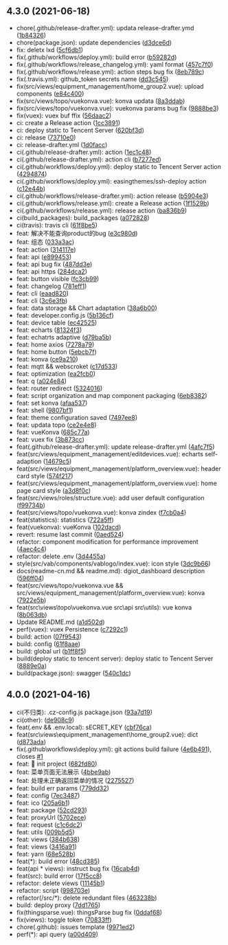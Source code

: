 ## 4.3.0 (2021-06-18)

* chore(.github/release-drafter.yml): updata release-drafter.ymd ([1b84326](https://github.com/dgiot/dgiot_dashboard/commit/1b84326))
* chore(package.json): update dependencies ([d3dce6d](https://github.com/dgiot/dgiot_dashboard/commit/d3dce6d))
* fix: deletx lxd ([5cf6db1](https://github.com/dgiot/dgiot_dashboard/commit/5cf6db1))
* fix(.github/workflows/deploy.yml): build error ([b59282d](https://github.com/dgiot/dgiot_dashboard/commit/b59282d))
* fix(.github/workflows/release_changelog.yml): yaml format ([457c7f0](https://github.com/dgiot/dgiot_dashboard/commit/457c7f0))
* fix(.github/workflows/release.yml): action steps bug fix ([8eb789c](https://github.com/dgiot/dgiot_dashboard/commit/8eb789c))
* fix(.travis.yml): github_token secrets name ([dd3c545](https://github.com/dgiot/dgiot_dashboard/commit/dd3c545))
* fix(src/views/equipment_management/home_group2.vue): upload components ([e84c400](https://github.com/dgiot/dgiot_dashboard/commit/e84c400))
* fix(src/views/topo/vuekonva.vue): konva updata ([8a3ddab](https://github.com/dgiot/dgiot_dashboard/commit/8a3ddab))
* fix(src/views/topo/vuekonva.vue): vuekonva params bug fix ([9888be3](https://github.com/dgiot/dgiot_dashboard/commit/9888be3))
* fix(vuex): vuex buf ffix ([56daac2](https://github.com/dgiot/dgiot_dashboard/commit/56daac2))
* ci: create a Release action ([1cc3891](https://github.com/dgiot/dgiot_dashboard/commit/1cc3891))
* ci: deploy static to Tencent Server ([620bf3d](https://github.com/dgiot/dgiot_dashboard/commit/620bf3d))
* ci: release ([73710e0](https://github.com/dgiot/dgiot_dashboard/commit/73710e0))
* ci: release-drafter.yml ([1d0facc](https://github.com/dgiot/dgiot_dashboard/commit/1d0facc))
* ci(.github/release-drafter.yml): action ([1ec1c48](https://github.com/dgiot/dgiot_dashboard/commit/1ec1c48))
* ci(.github/release-drafter.yml): action cli ([b7277ed](https://github.com/dgiot/dgiot_dashboard/commit/b7277ed))
* ci(.github/workflows/deploy.yml): deploy static to Tencent Server action ([4294874](https://github.com/dgiot/dgiot_dashboard/commit/4294874))
* ci(.github/workflows/deploy.yml): easingthemes/ssh-deploy action ([c12e44b](https://github.com/dgiot/dgiot_dashboard/commit/c12e44b))
* ci(.github/workflows/release-drafter.yml): action release ([b5904e3](https://github.com/dgiot/dgiot_dashboard/commit/b5904e3))
* ci(.github/workflows/release.yml): create a Release action ([1f1529b](https://github.com/dgiot/dgiot_dashboard/commit/1f1529b))
* ci(.github/workflows/release.yml): release action ([ba836b9](https://github.com/dgiot/dgiot_dashboard/commit/ba836b9))
* ci(build_packages): build_packages ([a072828](https://github.com/dgiot/dgiot_dashboard/commit/a072828))
* ci(travis): travis cli ([61f8be5](https://github.com/dgiot/dgiot_dashboard/commit/61f8be5))
* feat: 解决不能查询product的bug ([e3c980d](https://github.com/dgiot/dgiot_dashboard/commit/e3c980d))
* feat: 组态 ([033a3ac](https://github.com/dgiot/dgiot_dashboard/commit/033a3ac))
* feat: action ([314117e](https://github.com/dgiot/dgiot_dashboard/commit/314117e))
* feat: api ([e899453](https://github.com/dgiot/dgiot_dashboard/commit/e899453))
* feat: api bug fix ([487dd3e](https://github.com/dgiot/dgiot_dashboard/commit/487dd3e))
* feat: api https ([284dca2](https://github.com/dgiot/dgiot_dashboard/commit/284dca2))
* feat: button visible ([fc3cb99](https://github.com/dgiot/dgiot_dashboard/commit/fc3cb99))
* feat: changelog ([781eff1](https://github.com/dgiot/dgiot_dashboard/commit/781eff1))
* feat: cli ([eaad820](https://github.com/dgiot/dgiot_dashboard/commit/eaad820))
* feat: cli ([3c6e3fb](https://github.com/dgiot/dgiot_dashboard/commit/3c6e3fb))
* feat: data storage && Chart adaptation ([38a6b00](https://github.com/dgiot/dgiot_dashboard/commit/38a6b00))
* feat: developer.config.js ([5b136cf](https://github.com/dgiot/dgiot_dashboard/commit/5b136cf))
* feat: device table ([ec42525](https://github.com/dgiot/dgiot_dashboard/commit/ec42525))
* feat: echarts ([81324f3](https://github.com/dgiot/dgiot_dashboard/commit/81324f3))
* feat: echatrts adaptive ([d79ba5b](https://github.com/dgiot/dgiot_dashboard/commit/d79ba5b))
* feat: home axios ([7278a79](https://github.com/dgiot/dgiot_dashboard/commit/7278a79))
* feat: home button ([5ebcb7f](https://github.com/dgiot/dgiot_dashboard/commit/5ebcb7f))
* feat: konva ([ce9a210](https://github.com/dgiot/dgiot_dashboard/commit/ce9a210))
* feat: mqtt && webscroket ([c17d533](https://github.com/dgiot/dgiot_dashboard/commit/c17d533))
* feat: optimization ([ea2fcb0](https://github.com/dgiot/dgiot_dashboard/commit/ea2fcb0))
* feat: q ([a024e84](https://github.com/dgiot/dgiot_dashboard/commit/a024e84))
* feat: router redirect ([5324016](https://github.com/dgiot/dgiot_dashboard/commit/5324016))
* feat: script organization and map component packaging ([6eb8382](https://github.com/dgiot/dgiot_dashboard/commit/6eb8382))
* feat: set konva ([afaa537](https://github.com/dgiot/dgiot_dashboard/commit/afaa537))
* feat: shell ([9807bf1](https://github.com/dgiot/dgiot_dashboard/commit/9807bf1))
* feat: theme configuration saved ([7497ee8](https://github.com/dgiot/dgiot_dashboard/commit/7497ee8))
* feat: updata topo ([ce2e4e8](https://github.com/dgiot/dgiot_dashboard/commit/ce2e4e8))
* feat: vueKonva ([685c77a](https://github.com/dgiot/dgiot_dashboard/commit/685c77a))
* feat: vuex fix ([3b873cc](https://github.com/dgiot/dgiot_dashboard/commit/3b873cc))
* feat(.github/release-drafter.yml): update release-drafter.yml ([4afc7f5](https://github.com/dgiot/dgiot_dashboard/commit/4afc7f5))
* feat(src/views/equipment_management/editdevices.vue): echarts self-adaption ([14679c5](https://github.com/dgiot/dgiot_dashboard/commit/14679c5))
* feat(src/views/equipment_management/platform_overview.vue): header card style ([574f217](https://github.com/dgiot/dgiot_dashboard/commit/574f217))
* feat(src/views/equipment_management/platform_overview.vue): home page card style ([a3d8f0c](https://github.com/dgiot/dgiot_dashboard/commit/a3d8f0c))
* feat(src/views/roles/structure.vue): add user default configuration ([f99734b](https://github.com/dgiot/dgiot_dashboard/commit/f99734b))
* feat(src/views/topo/vuekonva.vue): konva zindex ([f7cb0a4](https://github.com/dgiot/dgiot_dashboard/commit/f7cb0a4))
* feat(statistics): statistics ([722a5ff](https://github.com/dgiot/dgiot_dashboard/commit/722a5ff))
* feat(vuekonva): vueKonva ([102dacd](https://github.com/dgiot/dgiot_dashboard/commit/102dacd))
* revert: resume last commit ([0aed524](https://github.com/dgiot/dgiot_dashboard/commit/0aed524))
* refactor: component modification for performance improvement ([4aec4c4](https://github.com/dgiot/dgiot_dashboard/commit/4aec4c4))
* refactor: delete .env ([3d4455a](https://github.com/dgiot/dgiot_dashboard/commit/3d4455a))
* style(src/vab/components/vablogo/index.vue): icon style ([3dc9b66](https://github.com/dgiot/dgiot_dashboard/commit/3dc9b66))
* docs(readme-cn.md && readme.md): dgiot_dashboard description ([596ff04](https://github.com/dgiot/dgiot_dashboard/commit/596ff04))
* feat(src/views/topo/vuekonva.vue && src/views/equipment_management/platform_overview.vue): konva ([7922e5b](https://github.com/dgiot/dgiot_dashboard/commit/7922e5b))
* feat(src\views\topo\vuekonva.vue src\api src\utils): vue konva ([8b063db](https://github.com/dgiot/dgiot_dashboard/commit/8b063db))
* Update README.md ([a1d502d](https://github.com/dgiot/dgiot_dashboard/commit/a1d502d))
* perf(vuex): vuex Persistence ([c7292c1](https://github.com/dgiot/dgiot_dashboard/commit/c7292c1))
* build: action ([07f9543](https://github.com/dgiot/dgiot_dashboard/commit/07f9543))
* build: config ([61f8aae](https://github.com/dgiot/dgiot_dashboard/commit/61f8aae))
* build: global url ([b1ff8f5](https://github.com/dgiot/dgiot_dashboard/commit/b1ff8f5))
* build(deploy  static to tencent server): deploy  static to Tencent Server ([8889e0a](https://github.com/dgiot/dgiot_dashboard/commit/8889e0a))
* build(package.json): swagger ([540c1dc](https://github.com/dgiot/dgiot_dashboard/commit/540c1dc))



## 4.0.0 (2021-04-16)

* ci(不归类): .cz-config.js package.json ([93a7d19](https://github.com/dgiot/dgiot_dashboard/commit/93a7d19))
* ci(other): ([de908c9](https://github.com/dgiot/dgiot_dashboard/commit/de908c9))
* feat(.env && .env.local): sECRET_KEY ([cbf76ca](https://github.com/dgiot/dgiot_dashboard/commit/cbf76ca))
* feat(src\views\equipment_management\home_group2.vue): dict ([d873ada](https://github.com/dgiot/dgiot_dashboard/commit/d873ada))
* fix(.github\workflows\deploy.yml): git actions build failure ([4e6b491](https://github.com/dgiot/dgiot_dashboard/commit/4e6b491)), closes [#1](https://github.com/dgiot/dgiot_dashboard/issues/1)
* feat: :tada:  init project ([682fd80](https://github.com/dgiot/dgiot_dashboard/commit/682fd80))
* feat: 菜单页面无法展示 ([4bbe9ab](https://github.com/dgiot/dgiot_dashboard/commit/4bbe9ab))
* feat: 处理未正确返回菜单的情况 ([2275527](https://github.com/dgiot/dgiot_dashboard/commit/2275527))
* feat: build err params ([779dd32](https://github.com/dgiot/dgiot_dashboard/commit/779dd32))
* feat: config ([7ec3487](https://github.com/dgiot/dgiot_dashboard/commit/7ec3487))
* feat: ico ([205a6b1](https://github.com/dgiot/dgiot_dashboard/commit/205a6b1))
* feat: package ([52cd293](https://github.com/dgiot/dgiot_dashboard/commit/52cd293))
* feat: proxyUrl ([5702ece](https://github.com/dgiot/dgiot_dashboard/commit/5702ece))
* feat: request ([c1c6dc2](https://github.com/dgiot/dgiot_dashboard/commit/c1c6dc2))
* feat: utils ([009b5d5](https://github.com/dgiot/dgiot_dashboard/commit/009b5d5))
* feat: views ([384b638](https://github.com/dgiot/dgiot_dashboard/commit/384b638))
* feat: views ([3416a91](https://github.com/dgiot/dgiot_dashboard/commit/3416a91))
* feat: yarn ([68e528b](https://github.com/dgiot/dgiot_dashboard/commit/68e528b))
* feat(*): build error ([48cd385](https://github.com/dgiot/dgiot_dashboard/commit/48cd385))
* feat(api * views): instruct bug fix ([16cab4d](https://github.com/dgiot/dgiot_dashboard/commit/16cab4d))
* feat(src): build error ([17f5cc8](https://github.com/dgiot/dgiot_dashboard/commit/17f5cc8))
* refactor: delete views ([11145b1](https://github.com/dgiot/dgiot_dashboard/commit/11145b1))
* refactor: script ([998703e](https://github.com/dgiot/dgiot_dashboard/commit/998703e))
* refactor(/src/*): delete redundant files ([463238b](https://github.com/dgiot/dgiot_dashboard/commit/463238b))
* build: deploy proxy ([7dd1765](https://github.com/dgiot/dgiot_dashboard/commit/7dd1765))
* fix(thingsparse.vue): thingsParse bug fix ([0ddaf68](https://github.com/dgiot/dgiot_dashboard/commit/0ddaf68))
* fix(views): toggle token ([70833ff](https://github.com/dgiot/dgiot_dashboard/commit/70833ff))
* chore(.github): issues template ([9971ed2](https://github.com/dgiot/dgiot_dashboard/commit/9971ed2))
* perf(*): api query ([a00d409](https://github.com/dgiot/dgiot_dashboard/commit/a00d409))



